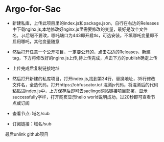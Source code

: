 # Argo-for-Sac

* 新建私库，上传此项目里的index.js和package.json，自行在右边的Releases中下载nginx.js,本地修改好nginx.js里需要修改的变量，最好是改个文件名，.js后缀不要改，哪吒端口为443即开启tls，可选安装，不填哪吒变量即不启用哪吒，其他变量随意

* 然后打开任意一个公开项目，一定要公开的，点击右边的Releases，新建tag，下方将修改好的nginx.js上传,待上传完成，点击下方的publish确定上传

* 上传完成后复制链接地址 


* 然后打开新建的私库项目，打开index.js,找到第34行，替换地址，35行修改文件名，全选代码，打开https://obfuscator.io/ 混淆js代码，将混淆后的代码粘贴进index.js中，上方保存后即可去saclingo网站链接项目部署，显示successfully字样，打开网页显示hello world说明成功，过20秒即可查看节点或订阅


* 查看节点: 域名/sub
* 订阅链接：域名/sub 

最后unlink github项目



